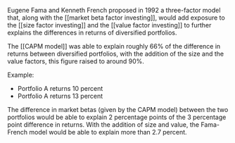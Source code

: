 Eugene Fama and Kenneth French proposed in 1992 a three-factor model that, along with the [[market beta factor investing]], would add exposure to the [[size factor investing]] and the [[value factor investing]] to further explains the differences in returns of diversified portfolios.

The [[CAPM model]] was able to explain roughly 66% of the difference in returns between diversified portfolios, with the addition of the size and the value factors, this figure raised to around 90%.

Example:

- Portfolio A returns 10 percent
- Portfolio A returns 13 percent

The difference in market betas (given by the CAPM model) between the two portfolios would be able to explain 2 percentage points of the 3 percentage point difference in returns. With the addition of size and value, the Fama-French model would be able to explain more than 2.7 percent.